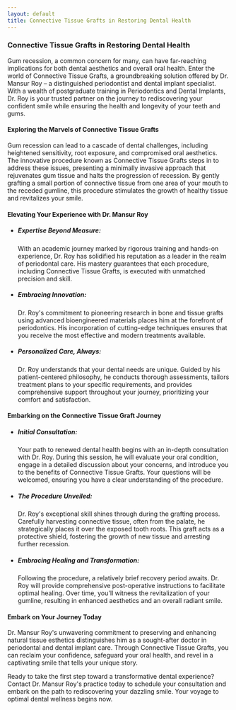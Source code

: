```yaml
---
layout: default
title: Connective Tissue Grafts in Restoring Dental Health
---
```


<h3>Connective Tissue Grafts in Restoring Dental Health</h3>

<p>Gum recession, a common concern for many, can have far-reaching implications for both dental aesthetics and overall oral health. Enter the world of Connective Tissue Grafts, a groundbreaking solution offered by Dr. Mansur Roy – a distinguished periodontist and dental implant specialist. With a wealth of postgraduate training in Periodontics and Dental Implants, Dr. Roy is your trusted partner on the journey to rediscovering your confident smile while ensuring the health and longevity of your teeth and gums.</p>

<h4>Exploring the Marvels of Connective Tissue Grafts</h4>

<p>Gum recession can lead to a cascade of dental challenges, including heightened sensitivity, root exposure, and compromised oral aesthetics. The innovative procedure known as Connective Tissue Grafts steps in to address these issues, presenting a minimally invasive approach that rejuvenates gum tissue and halts the progression of recession. By gently grafting a small portion of connective tissue from one area of your mouth to the receded gumline, this procedure stimulates the growth of healthy tissue and revitalizes your smile.</p>

<h4>Elevating Your Experience with Dr. Mansur Roy</h4>

<ul>
    <li>
        <h5>Expertise Beyond Measure:</h5>
        <p>With an academic journey marked by rigorous training and hands-on experience, Dr. Roy has solidified his reputation as a leader in the realm of periodontal care. His mastery guarantees that each procedure, including Connective Tissue Grafts, is executed with unmatched precision and skill.</p>
    </li>
    <li>
        <h5>Embracing Innovation:</h5>
        <p>Dr. Roy's commitment to pioneering research in bone and tissue grafts using advanced bioengineered materials places him at the forefront of periodontics. His incorporation of cutting-edge techniques ensures that you receive the most effective and modern treatments available.</p>
    </li>
    <li>
        <h5>Personalized Care, Always:</h5>
        <p>Dr. Roy understands that your dental needs are unique. Guided by his patient-centered philosophy, he conducts thorough assessments, tailors treatment plans to your specific requirements, and provides comprehensive support throughout your journey, prioritizing your comfort and satisfaction.</p>
    </li>
</ul>

<h4>Embarking on the Connective Tissue Graft Journey</h4>

<ul>
    <li>
        <h5>Initial Consultation:</h5>
        <p>Your path to renewed dental health begins with an in-depth consultation with Dr. Roy. During this session, he will evaluate your oral condition, engage in a detailed discussion about your concerns, and introduce you to the benefits of Connective Tissue Grafts. Your questions will be welcomed, ensuring you have a clear understanding of the procedure.</p>
    </li>
    <li>
        <h5>The Procedure Unveiled:</h5>
        <p>Dr. Roy's exceptional skill shines through during the grafting process. Carefully harvesting connective tissue, often from the palate, he strategically places it over the exposed tooth roots. This graft acts as a protective shield, fostering the growth of new tissue and arresting further recession.</p>
    </li>
    <li>
        <h5>Embracing Healing and Transformation:</h5>
        <p>Following the procedure, a relatively brief recovery period awaits. Dr. Roy will provide comprehensive post-operative instructions to facilitate optimal healing. Over time, you'll witness the revitalization of your gumline, resulting in enhanced aesthetics and an overall radiant smile.</p>
    </li>
</ul>

<h4>Embark on Your Journey Today</h4>

<p>Dr. Mansur Roy's unwavering commitment to preserving and enhancing natural tissue esthetics distinguishes him as a sought-after doctor in periodontal and dental implant care. Through Connective Tissue Grafts, you can reclaim your confidence, safeguard your oral health, and revel in a captivating smile that tells your unique story.</p>

<p>Ready to take the first step toward a transformative dental experience? Contact Dr. Mansur Roy's practice today to schedule your consultation and embark on the path to rediscovering your dazzling smile. Your voyage to optimal dental wellness begins now.</p>
